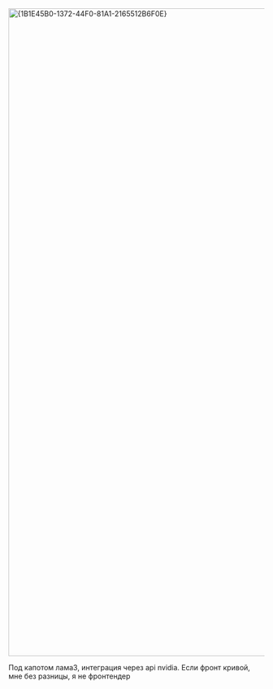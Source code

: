 <img width="2554" height="1277" alt="{1B1E45B0-1372-44F0-81A1-2165512B6F0E}" src="https://github.com/user-attachments/assets/ab1039b5-1579-4709-a55a-124798a48d6d" />

Под капотом лама3, интеграция через api nvidia. Если фронт кривой, мне без разницы, я не фронтендер 
